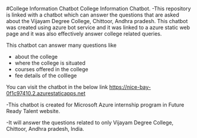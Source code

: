 #College Information Chatbot
College Information Chatbot.
    -This repository is linked with a chatbot which can answer the questions that are asked about the Vijayam Degree College, Chittoor, Andhra pradesh.  This chatbot was created using azure bot service and it was linked to a azure static web page and it was also effectively answer college related queries.

This chatbot can answer many questions like 
- about the college
- where the college is situated
- courses offered in the college
- fee details of the colllege

You can visit the chatbot in the below link 
https://nice-bay-0f1c97410.2.azurestaticapps.net

-This chatbot is created for Microsoft Azure internship program in Future Ready Talent website.

-It will answer the questions related to only Vijayam Degree College, Chittoor, Andhra pradesh, India.
